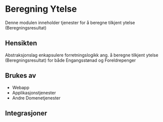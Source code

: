 # Beregning Ytelse

Denne modulen inneholder tjenester for å beregne tilkjent ytelse (Beregningsresultat)


## Hensikten
Abstraksjonslag enkapsulere forretningslogikk ang. å beregne tilkjent ytelse (Beregningsresultat) for både Engangsstønad og Foreldrepenger

## Brukes av

* Webapp
* Applikasjonstjenester
* Andre Domenetjenester

## Integrasjoner
